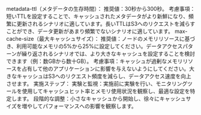 metadata-ttl（メタデータの生存時間）：
推奨値：30秒から300秒。
考慮事項：短いTTLを設定することで、キャッシュされたメタデータがより新鮮になり、頻繁に更新されるシナリオに適しています。長いTTLはS3へのリクエストを減らすことができ、データ更新があまり頻繁でないシナリオに適しています。
max-cache-size（最大キャッシュサイズ）：
推奨値：ノードのメモリリソースに基づき、利用可能なメモリの5%から25%に設定してください。データアクセスパターンが繰り返されるシナリオでは、より大きなキャッシュを設定することを検討できます（例：数GBから数十GB）。
考慮事項：キャッシュが過剰なメモリリソースを占有して他のアプリケーションに影響を与えないようにしてください。大きなキャッシュはS3へのリクエスト頻度を減らし、データアクセス速度を向上させます。
実施ステップ：
実験と監視：実施前に実験を行い、モニタリングツールを使用してキャッシュヒット率とメモリ使用状況を観察し、最適な設定を特定します。
段階的な調整：小さなキャッシュから開始し、徐々にキャッシュサイズを増やしてパフォーマンスへの影響を観察します。
